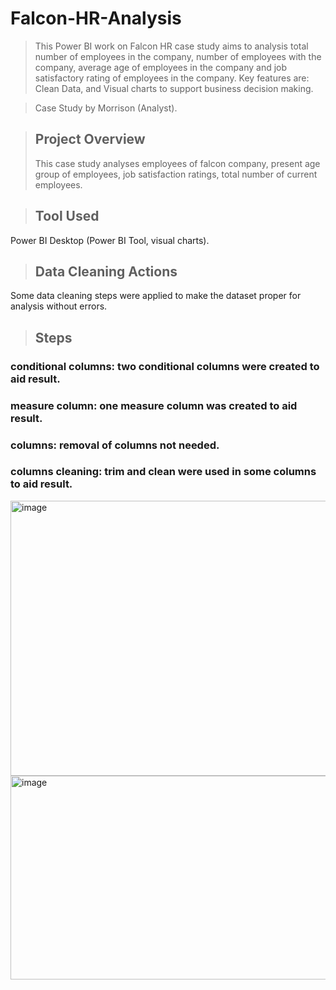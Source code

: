 # Falcon-HR-Analysis
> This Power BI work on Falcon HR case study aims to analysis total number of employees in the company, number of employees with the company, average age of employees in the company and job satisfactory rating of employees in the company. Key features are: Clean Data, and Visual charts to support business decision making.

> Case Study by Morrison (Analyst).

> ## Project Overview
> This case study analyses employees of falcon company, present age group of employees, job satisfaction ratings, total number of current employees.


> ## Tool Used
Power BI Desktop (Power BI Tool, visual charts).

> ## Data Cleaning Actions
Some data cleaning steps were applied to make the dataset proper for analysis without errors.

> ## Steps
### conditional columns: two conditional columns were created to aid result.
### measure column: one measure column was created to aid result.
### columns: removal of columns not needed.
### columns cleaning: trim and clean were used in some columns to aid result.
<img width="809" height="440" alt="image" src="https://github.com/user-attachments/assets/81216b2a-02ee-4d3f-9007-216d317ee96a" />
<img width="555" height="326" alt="image" src="https://github.com/user-attachments/assets/c12194d3-b297-47fd-8530-6837495a025c" />
